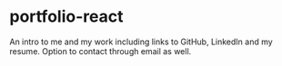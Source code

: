 # portfolio-react
An intro to me and my work including links to GitHub, LinkedIn and my resume. Option to contact through email as well. 